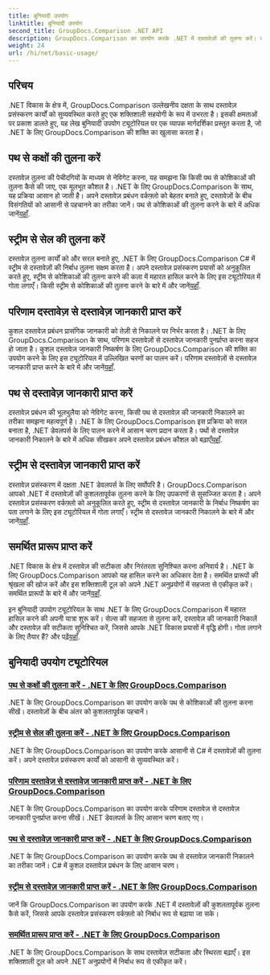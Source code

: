 ```yaml
---
title: बुनियादी उपयोग
linktitle: बुनियादी उपयोग
second_title: GroupDocs.Comparison .NET API
description: GroupDocs.Comparison का उपयोग करके .NET में दस्तावेज़ों की तुलना करें। सेल तुलना, दस्तावेज़ जानकारी निष्कर्षण और समर्थित प्रारूपों को कवर करने वाले बुनियादी उपयोग ट्यूटोरियल सीखें।
weight: 24
url: /hi/net/basic-usage/
---
```

## परिचय

.NET विकास के क्षेत्र में, GroupDocs.Comparison उल्लेखनीय दक्षता के साथ दस्तावेज़ प्रसंस्करण कार्यों को सुव्यवस्थित करते हुए एक शक्तिशाली सहयोगी के रूप में उभरता है। इसकी क्षमताओं पर प्रकाश डालते हुए, यह लेख बुनियादी उपयोग ट्यूटोरियल पर एक व्यापक मार्गदर्शिका प्रस्तुत करता है, जो .NET के लिए GroupDocs.Comparison की शक्ति का खुलासा करता है।

## पथ से कक्षों की तुलना करें
 दस्तावेज़ तुलना की पेचीदगियों के माध्यम से नेविगेट करना, यह समझना कि किसी पथ से कोशिकाओं की तुलना कैसे की जाए, एक मूलभूत कौशल है। .NET के लिए GroupDocs.Comparison के साथ, यह प्रक्रिया आसान हो जाती है। अपने दस्तावेज़ प्रबंधन वर्कफ़्लो को बेहतर बनाते हुए, दस्तावेज़ों के बीच विसंगतियों को आसानी से पहचानने का तरीका जानें। पथ से कोशिकाओं की तुलना करने के बारे में अधिक जानें[यहाँ](./compare-cells-from-path/).

## स्ट्रीम से सेल की तुलना करें
दस्तावेज़ तुलना कार्यों को और सरल बनाते हुए, .NET के लिए GroupDocs.Comparison C# में स्ट्रीम से दस्तावेज़ों की निर्बाध तुलना सक्षम करता है। अपने दस्तावेज़ प्रसंस्करण प्रयासों को अनुकूलित करते हुए, स्ट्रीम से कोशिकाओं की तुलना करने की कला में महारत हासिल करने के लिए इस ट्यूटोरियल में गोता लगाएँ। किसी स्ट्रीम से कोशिकाओं की तुलना करने के बारे में और जानें[यहाँ](./compare-cells-from-stream/).

## परिणाम दस्तावेज़ से दस्तावेज़ जानकारी प्राप्त करें
 कुशल दस्तावेज़ प्रबंधन प्रासंगिक जानकारी को तेज़ी से निकालने पर निर्भर करता है। .NET के लिए GroupDocs.Comparison के साथ, परिणाम दस्तावेज़ों से दस्तावेज़ जानकारी पुनर्प्राप्त करना सहज हो जाता है। कुशल दस्तावेज़ जानकारी निष्कर्षण के लिए GroupDocs.Comparison की शक्ति का उपयोग करने के लिए इस ट्यूटोरियल में उल्लिखित चरणों का पालन करें। परिणाम दस्तावेज़ों से दस्तावेज़ जानकारी प्राप्त करने के बारे में और जानें[यहाँ](./get-document-info-from-result-document/).

## पथ से दस्तावेज़ जानकारी प्राप्त करें
दस्तावेज़ प्रबंधन की भूलभुलैया को नेविगेट करना, किसी पथ से दस्तावेज़ की जानकारी निकालने का तरीका समझना महत्वपूर्ण है। .NET के लिए GroupDocs.Comparison इस प्रक्रिया को सरल बनाता है, .NET डेवलपर्स के लिए पालन करने में आसान चरण प्रदान करता है। पथों से दस्तावेज़ जानकारी निकालने के बारे में अधिक सीखकर अपने दस्तावेज़ प्रबंधन कौशल को बढ़ाएँ[यहाँ](./get-document-info-from-path/).

## स्ट्रीम से दस्तावेज़ जानकारी प्राप्त करें
 दस्तावेज़ प्रसंस्करण में दक्षता .NET डेवलपर्स के लिए सर्वोपरि है। GroupDocs.Comparison आपको .NET में दस्तावेज़ों की कुशलतापूर्वक तुलना करने के लिए उपकरणों से सुसज्जित करता है। अपने दस्तावेज़ प्रसंस्करण वर्कफ़्लो को अनुकूलित करते हुए, स्ट्रीम से दस्तावेज़ जानकारी के निर्बाध निष्कर्षण का पता लगाने के लिए इस ट्यूटोरियल में गोता लगाएँ। स्ट्रीम से दस्तावेज़ जानकारी निकालने के बारे में और जानें[यहाँ](./get-document-info-from-stream/).

## समर्थित प्रारूप प्राप्त करें
.NET विकास के क्षेत्र में दस्तावेज़ की सटीकता और निरंतरता सुनिश्चित करना अनिवार्य है। .NET के लिए GroupDocs.Comparison आपको यह हासिल करने का अधिकार देता है। समर्थित प्रारूपों की श्रृंखला की खोज करें और इस शक्तिशाली टूल को अपने .NET अनुप्रयोगों में सहजता से एकीकृत करें। समर्थित प्रारूपों के बारे में और जानें[यहाँ](./get-supported-formats/).

 इन बुनियादी उपयोग ट्यूटोरियल के साथ .NET के लिए GroupDocs.Comparison में महारत हासिल करने की अपनी यात्रा शुरू करें। सेल्स की सहजता से तुलना करें, दस्तावेज़ की जानकारी निकालें और दस्तावेज़ की सटीकता सुनिश्चित करें, जिससे आपके .NET विकास प्रयासों में वृद्धि होगी। गोता लगाने के लिए तैयार हैं? और पढ़ें[यहाँ](https://tutorials.groupdocs.com/comparison/net).
## बुनियादी उपयोग ट्यूटोरियल
### [पथ से कक्षों की तुलना करें - .NET के लिए GroupDocs.Comparison](./compare-cells-from-path/)
.NET के लिए GroupDocs.Comparison का उपयोग करके पथ से कोशिकाओं की तुलना करना सीखें। दस्तावेज़ों के बीच अंतर को कुशलतापूर्वक पहचानें।
### [स्ट्रीम से सेल की तुलना करें - .NET के लिए GroupDocs.Comparison](./compare-cells-from-stream/)
.NET के लिए GroupDocs.Comparison का उपयोग करके आसानी से C# में दस्तावेज़ों की तुलना करें। अपने दस्तावेज़ प्रसंस्करण कार्यों को आसानी से सुव्यवस्थित करें।
### [परिणाम दस्तावेज़ से दस्तावेज़ जानकारी प्राप्त करें - .NET के लिए GroupDocs.Comparison](./get-document-info-from-result-document/)
.NET के लिए GroupDocs.Comparison का उपयोग करके परिणाम दस्तावेज़ से दस्तावेज़ जानकारी पुनर्प्राप्त करना सीखें। .NET डेवलपर्स के लिए आसान चरण बताए गए।
### [पथ से दस्तावेज़ जानकारी प्राप्त करें - .NET के लिए GroupDocs.Comparison](./get-document-info-from-path/)
.NET के लिए GroupDocs.Comparison का उपयोग करके पथ से दस्तावेज़ जानकारी निकालने का तरीका जानें। C# में कुशल दस्तावेज़ प्रबंधन के लिए आसान चरण।
### [स्ट्रीम से दस्तावेज़ जानकारी प्राप्त करें - .NET के लिए GroupDocs.Comparison](./get-document-info-from-stream/)
जानें कि GroupDocs.Comparison का उपयोग करके .NET में दस्तावेज़ों की कुशलतापूर्वक तुलना कैसे करें, जिससे आपके दस्तावेज़ प्रसंस्करण वर्कफ़्लो को निर्बाध रूप से बढ़ाया जा सके।
### [समर्थित प्रारूप प्राप्त करें - .NET के लिए GroupDocs.Comparison](./get-supported-formats/)
.NET के लिए GroupDocs.Comparison के साथ दस्तावेज़ सटीकता और स्थिरता बढ़ाएँ। इस शक्तिशाली टूल को अपने .NET अनुप्रयोगों में निर्बाध रूप से एकीकृत करें।